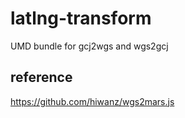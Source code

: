 # latlng-transform
UMD bundle for gcj2wgs and wgs2gcj

## reference
https://github.com/hiwanz/wgs2mars.js
